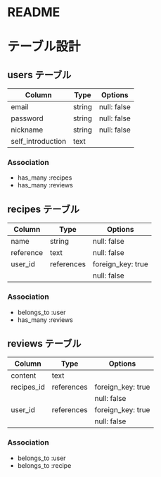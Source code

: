 # README

# テーブル設計

## users テーブル

| Column            | Type    | Options     |
| ----------------- | ------- | ----------- |
| email             | string  | null: false |
| password          | string  | null: false |
| nickname          | string  | null: false |
| self_introduction | text    |             |

### Association

- has_many :recipes
- has_many :reviews

## recipes テーブル

| Column             | Type       | Options           |
| ------------------ | ---------- | ----------------- |
| name               | string     | null: false       |
| reference          | text       | null: false       |
| user_id            | references | foreign_key: true |
|                    |            | null: false       |

### Association

- belongs_to :user
- has_many :reviews

## reviews テーブル

| Column     | Type       | Options           |
| ---------- | ---------- | ----------------- |
| content    | text       |                   |
| recipes_id | references | foreign_key: true |
|            |            | null: false       |
| user_id    | references | foreign_key: true |
|            |            | null: false       |

### Association

- belongs_to :user
- belongs_to :recipe
